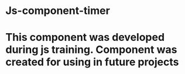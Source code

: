 # Js-component-timer


# This component was developed during js training. Сomponent was created for using in future projects
